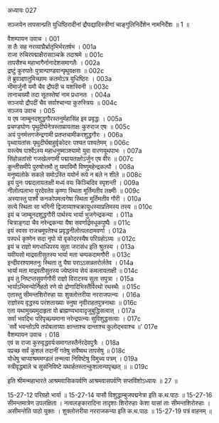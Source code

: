 अध्यायः 027

सञ्जयेन तापसान्प्रति युधिष्ठिरादीनां द्रौपद्यादिस्त्रीणां चाङ्गुलिनिर्देशेन नामनिर्देशः ॥ 1 ॥

वैशम्पायन उवाच ।	001  
स तैः सह नरव्याघ्रैर्भ्रातृभिर्भरतर्षभ ।	001a  
राजा रुचिरपद्माक्षैरासाञ्चक्रे तदाश्रमे ॥	001c  
तापसैश्च महाभागैर्नानादेशसमागतैः ।	002a  
द्रष्टुं कुरुपतेः पुत्रान्पाण्डवान्पृथुवक्षसः ॥	002c  
ते ब्रुवञ्ज्ञातुमिच्छामः कतमोऽत्र युधिष्ठिरः ।	003a  
भीमार्जुनौ यमौ चैव द्रौपदी च यशस्विनी ॥	003c  
तानाचख्यौ तदा सूतस्तेषां नाम प्रधानतः ।	004a  
सञ्जयो द्रौपदीं चैव सर्वाश्चान्या कुरुस्त्रियः ॥	004c  
सञ्जय उवाच ।	005  
य एष जाम्बूनदशुद्धगौरस्तनुर्महासिंह इव प्रवृद्धः ।	005a  
प्रचण्डघोणः पृथुदीर्घनेत्रस्ताम्रायताक्षः कुरुराज एषः ॥	005c  
अयं पुनर्मत्तगजेन्द्रगामी प्रतप्तचामीकरशुद्धगौरः ।	006a  
पृथ्वायतांसः पृथुदीर्घबाहुर्वृकोदरः पश्यत पश्यतेमम् ॥	006c  
यस्त्वेष पार्श्वेऽस्य महाधनुष्माञ्श्यामो युवा वारणयूथपाभः ।	007a  
सिंहोन्नतांसो गजखेलगामी पद्मायताक्षोऽर्जुन एष वीरः ॥	007c  
कुन्तीसमीपे पुरुषोत्तमौ तु यमाविमौ विष्णुमहेन्द्रकल्पौ ।	008a  
मनुष्यलोके सकले समोऽस्ति ययोर्न रूपे न बले न शीले ॥	008c  
इयं पुनः पद्मदलायताक्षी मध्यं वयः किञ्चिदिव स्पृशन्ती ।	009a  
नीलोत्पलाभा पुरदेवतेव कृष्णा स्थिता मूर्तिमतीव लक्ष्मीः ॥	009c  
अस्यास्तु पार्श्वे कनकोपमत्वगेषा स्थिता मूर्तिमतीव गौरी ।	010a  
सत्ये स्थिता सा भगिनी द्विजाग्र्याश्चक्रायुधस्याप्रतिमस्य तस्य ॥	010c  
इयं च जाम्बूनदशुद्धगौरी पार्थस्य भार्या भुजगेन्द्रकन्या ।	011a  
चित्राङ्गदा चैव नरेन्द्रकन्या यैषा सवर्णार्द्रमधूकपुष्पैः ॥	011c  
इयं स्वसा राजचमूपतेश्च प्रवृद्धनीलोत्पलदामवर्णा ।	012a  
पस्पर्ध कृष्णेन सदा नृपो यो वृकोदरस्यैष परिग्रहोऽग्र्यः ॥	012c  
इयं च राज्ञो मगधाधिपस्य सुता जरासंध इति श्रुतस्य ।	013a  
यवीयसो माद्रवतीसुतस्य भार्या मता चम्पकदामगौरी ॥	013c  
इन्दीवरश्यामतनुः स्थिता तु यैषा पराऽऽसन्नतरोर्लतेव ।	014a  
भार्या मता माद्रवतीसुतस्य ज्येष्ठस्य सेयं कमलायताक्षी ॥	014c  
इयं तु निष्टप्तसुवर्णगौरी राज्ञो विराटस्य सुता सपुत्रा ।	015a  
भार्याऽभिमन्योर्निहतो रणे यो द्रोणादिभिस्तैर्विरथो रथस्थैः ॥	015c  
एतास्तु सीमन्तशिरोरुहा याः शुक्लोत्तरीया नरराजपत्न्यः ।	016a  
राज्ञोस्य वृद्धस्य परंशताख्याः स्नुषा नृवीराहतपुत्रनाथाः ॥	016c  
एता यथामुख्यमुदाहृता वो ब्राह्मण्यभावादृजुबुद्धिसत्वात् ।	017a  
सर्वा भवद्भिः परिपृच्छ्यमाना नरेन्द्रपत्न्यः सुविशुद्धसत्वाः ।	017c  
`सर्वे भवन्तोऽपि तपोबलाग्र्याः क्षान्ताश्च दान्ताश्च कुलोद्भवाश्च ॥'	017e  
वैशम्पायन उवाच ।	018   
एवं स राजा कुरुवृद्धवर्यःसमागतस्तैर्नरदेवपुत्रैः ।	018a  
पप्रच्छ सर्वं कुशलं तदानीं गतेषु सर्वेष्वथ तापसेषु ॥	018c  
योधेषु चाप्याश्रममण्डलं तन्मत्वा निविष्टेषु विमुच्य पत्रम् ।	019a  
स्त्रीवृद्धबाले च सुसंनिविष्टे यथार्हतस्तान्कुशलान्यपृच्छत् ॥ ॥	019c  

इति श्रीमन्महाभारते आश्रमवासिकपर्वणि आश्रमवासपर्वणि सप्तविंशोऽध्यायः ॥ 27 ॥

15-27-12 परिग्रहो भार्या ॥ 15-27-14 यासौ विशुद्धाम्बुजपद्मनेत्रा इति क.थ.पाठः ॥ 15-27-16 सीमन्तमात्रेण उपलक्षिता । नत्वलङ्कारादिना तादृशाः शिरोरुहाः केशा यासां ताः सीमन्तशिरोरुहाः । असीमन्तेति पाठो युक्तः । शुक्लोत्तरीया नरराजकन्या इति क.थ.पाठः ॥ 15-27-19 पत्रं वाहनम् ॥
